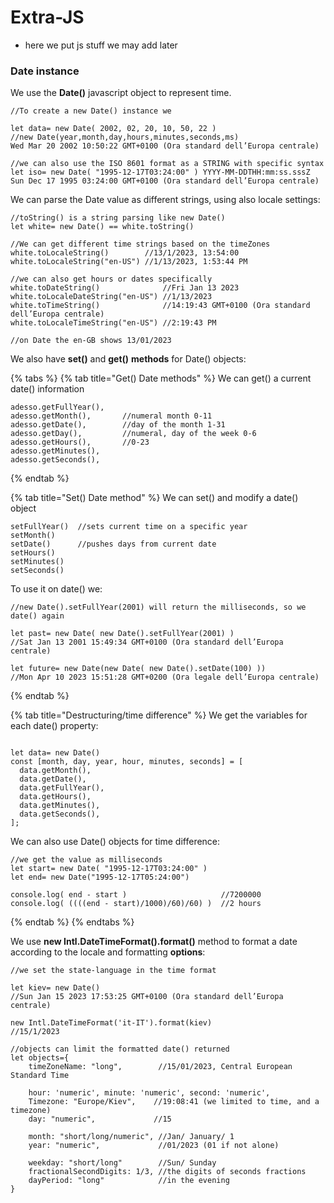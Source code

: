 # Extra-JS

* here we put js stuff we may add later

### Date instance

We use the **Date()** javascript object to represent time.

```
//To create a new Date() instance we 

let data= new Date( 2002, 02, 20, 10, 50, 22 )
//new Date(year,month,day,hours,minutes,seconds,ms)
Wed Mar 20 2002 10:50:22 GMT+0100 (Ora standard dell’Europa centrale)

//we can also use the ISO 8601 format as a STRING with specific syntax
let iso= new Date( "1995-12-17T03:24:00" ) YYYY-MM-DDTHH:mm:ss.sssZ
Sun Dec 17 1995 03:24:00 GMT+0100 (Ora standard dell’Europa centrale)

```

We can parse the Date value as different strings, using also locale settings:

```
//toString() is a string parsing like new Date()
let white= new Date() == white.toString()

//We can get different time strings based on the timeZones
white.toLocaleString()        //13/1/2023, 13:54:00
white.toLocaleString("en-US") //1/13/2023, 1:53:44 PM

//we can also get hours or dates specifically
white.toDateString()              //Fri Jan 13 2023
white.toLocaleDateString("en-US") //1/13/2023
white.toTimeString()              //14:19:43 GMT+0100 (Ora standard dell’Europa centrale)
white.toLocaleTimeString("en-US") //2:19:43 PM

//on Date the en-GB shows 13/01/2023
```

We also have **set()** and **get()** **methods** for Date() objects:

{% tabs %}
{% tab title="Get() Date methods" %}
We can get() a current date() information

```
adesso.getFullYear(),    
adesso.getMonth(),       //numeral month 0-11 
adesso.getDate(),        //day of the month 1-31
adesso.getDay(),         //numeral, day of the week 0-6
adesso.getHours(),       //0-23
adesso.getMinutes(),
adesso.getSeconds(),

```
{% endtab %}

{% tab title="Set() Date method" %}
We can set() and modify a date() object

```
setFullYear()  //sets current time on a specific year
setMonth()     
setDate()      //pushes days from current date
setHours()     	
setMinutes()   
setSeconds()   

```

To use it on date() we:

```
//new Date().setFullYear(2001) will return the milliseconds, so we date() again

let past= new Date( new Date().setFullYear(2001) )
//Sat Jan 13 2001 15:49:34 GMT+0100 (Ora standard dell’Europa centrale)

let future= new Date(new Date( new Date().setDate(100) )) 
//Mon Apr 10 2023 15:51:28 GMT+0200 (Ora legale dell’Europa centrale)
```
{% endtab %}

{% tab title="Destructuring/time difference" %}
We get the variables for each date() property:

```

let data= new Date()
const [month, day, year, hour, minutes, seconds] = [
  data.getMonth(),
  data.getDate(),
  data.getFullYear(),
  data.getHours(),
  data.getMinutes(),
  data.getSeconds(),
];

```

We can also use Date() objects for time difference:

```
//we get the value as milliseconds
let start= new Date( "1995-12-17T03:24:00" )
let end= new Date("1995-12-17T05:24:00")

console.log( end - start )                     //7200000
console.log( ((((end - start)/1000)/60)/60) )  //2 hours

```
{% endtab %}
{% endtabs %}

We use **new Intl.DateTimeFormat().format()** method to format a date according to the locale and formatting **options**:

```
//we set the state-language in the time format

let kiev= new Date()
//Sun Jan 15 2023 17:53:25 GMT+0100 (Ora standard dell’Europa centrale)

new Intl.DateTimeFormat('it-IT').format(kiev)
//15/1/2023

//objects can limit the formatted date() returned 
let objects={
    timeZoneName: "long",        //15/01/2023, Central European Standard Time
    
    hour: 'numeric', minute: 'numeric', second: 'numeric',
    Timezone: "Europe/Kiev",    //19:08:41 (we limited to time, and a timezone)
    day: "numeric",             //15
    
    month: "short/long/numeric", //Jan/ January/ 1
    year: "numeric",             //01/2023 (01 if not alone)
    
    weekday: "short/long"        //Sun/ Sunday
    fractionalSecondDigits: 1/3, //the digits of seconds fractions
    dayPeriod: "long"            //in the evening 
}

```



